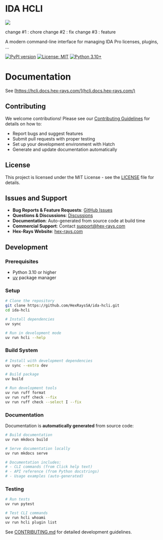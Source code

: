 # IDA HCLI

![](docs/assets/screenshot.png)

change #1 : chore 
change #2 : fix 
change #3 : feature 

A modern command-line interface for managing IDA Pro licenses, plugins, ...

[![PyPI version](https://badge.fury.io/py/ida-hcli.svg)](https://badge.fury.io/py/ida-hcli)
[![License: MIT](https://img.shields.io/badge/License-MIT-yellow.svg)](https://opensource.org/licenses/MIT)
[![Python 3.10+](https://img.shields.io/badge/python-3.10+-blue.svg)](https://www.python.org/downloads/)

# Documentation

See [https://hcli.docs.hex-rays.com/](hcli.docs.hex-rays.com/)

## Contributing

We welcome contributions! Please see our [Contributing Guidelines](CONTRIBUTING.md) for details on how to:

- Report bugs and suggest features
- Submit pull requests with proper testing
- Set up your development environment with Hatch
- Generate and update documentation automatically

## License

This project is licensed under the MIT License - see the [LICENSE](LICENSE) file for details.

## Issues and Support

- **Bug Reports & Feature Requests**: [GitHub Issues](https://github.com/HexRaysSA/ida-hcli/issues)
- **Questions & Discussions**: [Discussions](https://community.hex-rays.com/)
- **Documentation**: Auto-generated from source code at build time
- **Commercial Support**: Contact support@hex-rays.com
- **Hex-Rays Website**: [hex-rays.com](https://hex-rays.com/)

## Development

### Prerequisites

- Python 3.10 or higher
- [uv](https://docs.astral.sh/uv/) package manager

### Setup

```bash
# Clone the repository
git clone https://github.com/HexRaysSA/ida-hcli.git
cd ida-hcli

# Install dependencies
uv sync

# Run in development mode
uv run hcli --help
```

### Build System

```bash
# Install with development dependencies
uv sync --extra dev 

# Build package
uv build 

# Run development tools
uv run ruff format
uv run ruff check --fix
uv run ruff check --select I --fix
```

### Documentation

Documentation is **automatically generated** from source code:

```bash
# Build documentation
uv run mkdocs build

# Serve documentation locally
uv run mkdocs serve

# Documentation includes:
# - CLI commands (from Click help text)
# - API reference (from Python docstrings)
# - Usage examples (auto-generated)
```

### Testing

```bash
# Run tests
uv run pytest

# Test CLI commands
uv run hcli whoami
uv run hcli plugin list
```


See [CONTRIBUTING.md](CONTRIBUTING.md) for detailed development guidelines.